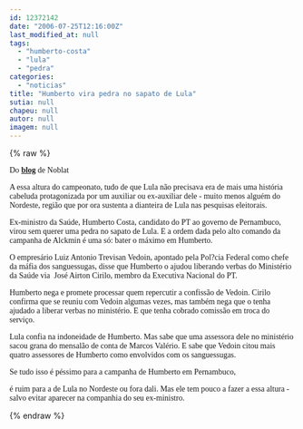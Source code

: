 ```yaml
---
id: 12372142
date: "2006-07-25T12:16:00Z"
last_modified_at: null
tags:
  - "humberto-costa"
  - "lula"
  - "pedra"
categories:
  - "noticias"
title: "Humberto vira pedra no sapato de Lula"
sutia: null
chapeu: null
autor: null
imagem: null
---
```

{% raw %}
<p><P><FONT face=Verdana>Do </FONT><A href=\"https://noblat1.estadao.com.br/noblat/index.html\"><STRONG><FONT face=Verdana>blog</FONT></STRONG></A><FONT face=Verdana> de Noblat</FONT></P></p>
<p><P><FONT face=Verdana>A essa altura do campeonato, tudo de que Lula não precisava era de mais uma história cabeluda protagonizada por um auxiliar ou ex-auxiliar dele - muito menos alguém do Nordeste, região que por ora sustenta a dianteira de Lula nas pesquisas eleitorais.</FONT></P></p>
<p><P><FONT face=Verdana>Ex-ministro da Saúde, Humberto Costa, candidato do PT ao governo de Pernambuco, virou sem querer uma pedra no sapato de Lula. E a ordem dada pelo alto comando da campanha de Alckmin é uma só: bater o máximo em Humberto.</FONT></P></p>
<p><P><FONT face=Verdana>O empresário Luiz Antonio Trevisan Vedoin, apontado pela Pol?cia Federal como chefe da máfia dos sanguessugas, disse que Humberto&nbsp;o ajudou liberando verbas do Ministério da Saúde via&nbsp;&nbsp;José Airton Cirilo, membro da Executiva Nacional do PT.</FONT></P></p>
<p><P><FONT face=Verdana>Humberto nega e promete processar quem repercutir a confissão de Vedoin. Cirilo confirma que se reuniu com Vedoin algumas vezes, mas também nega que o tenha ajudado a liberar verbas no ministério. E que tenha cobrado comissão em troca do serviço.</FONT></P></p>
<p><P><FONT face=Verdana>Lula confia na indoneidade de Humberto. Mas sabe que uma assessora dele no ministério sacou grana&nbsp;do mensalão de conta de Marcos Valério. E sabe que Vedoin citou mais quatro assessores de Humberto como envolvidos com os sanguessugas.&nbsp;</FONT></P></p>
<p><P><FONT face=Verdana>Se tudo isso é péssimo para a campanha de Humberto em Pernambuco,</p>
<p> é ruim para a de Lula no Nordeste ou fora dali. Mas ele tem pouco a fazer a essa altura - salvo evitar aparecer na companhia do seu ex-ministro.</FONT></P> </p>
{% endraw %}